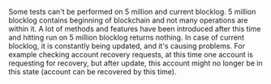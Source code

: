 Some tests can't be performed on 5 million and current blocklog. 5 million blocklog contains beginning of blockchain
and not many operations are within it. A lot of methods and features have been introduced after this time and hitting
run on 5 million blocklog returns nothing. In case of current blocklog, it is constantly being updated, and it's 
causing problems. For example checking account recovery requests, at this time one account is requesting for recovery, 
but after update, this account might no longer be in this state (account can be recovered by this time).
